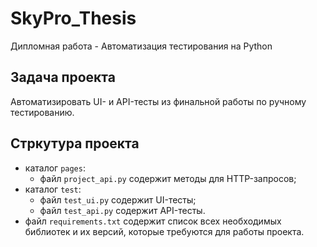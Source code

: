 # SkyPro_Thesis
Дипломная работа - Автоматизация тестирования на Python

## Задача проекта
Автоматизировать UI- и API-тесты из финальной работы по ручному тестированию.

## Стркутура проекта
 - каталог `pages`:
   - файл `project_api.py` содержит методы для HTTP-запросов;
 - каталог `test`:
   - файл `test_ui.py` содержит UI-тесты;
   - файл `test_api.py` содержит API-тесты.
 - файл `requirements.txt` содержит список всех необходимых библиотек и их версий, которые требуются для работы проекта.
